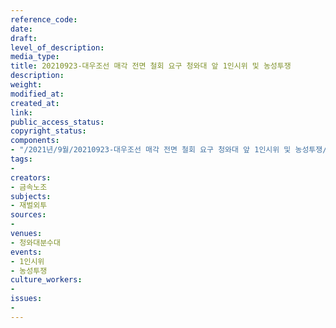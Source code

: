 ```yaml
---
reference_code: 
date: 
draft: 
level_of_description: 
media_type: 
title: 20210923-대우조선 매각 전면 철회 요구 청와대 앞 1인시위 및 농성투쟁
description: 
weight: 
modified_at: 
created_at: 
link: 
public_access_status: 
copyright_status: 
components:
- "/2021년/9월/20210923-대우조선 매각 전면 철회 요구 청와대 앞 1인시위 및 농성투쟁/404176_62153_60.jpg"
tags:
- 
creators:
- 금속노조
subjects:
- 재벌외투
sources:
- 
venues:
- 청와대분수대
events:
- 1인시위
- 농성투쟁
culture_workers:
- 
issues:
- 
---
```

